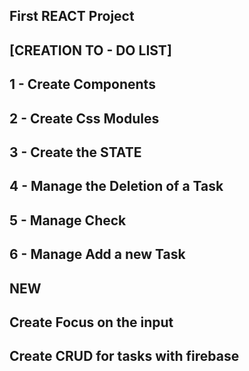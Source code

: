 ##      First REACT Project     ##

## [CREATION TO - DO LIST] ##
##  1 - Create Components               ##
##  2 - Create Css Modules              ##
##  3 - Create the STATE                ##
##  4 - Manage the Deletion of a Task   ##
##  5 - Manage Check                    ##
##  6 - Manage Add a new Task           ##

## NEW ##

## Create Focus on the input ##
## Create CRUD for tasks with firebase  ##

